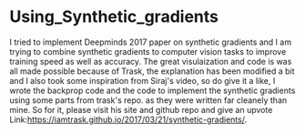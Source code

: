 # Using_Synthetic_gradients
I tried to implement Deepminds 2017 paper on synthetic gradients and I am trying to combine synthetic gradients to computer vision tasks to improve training speed as well as accuracy. The great visulaization and code is was all made possible because of Trask, the explanation  has been modified a bit and I also took some inspiration from Siraj's video, so do give it a like, I wrote the backprop code and the code to implement the synthetic gradients using some parts from trask's repo. as they were written far cleanely than mine. So for it, please visit his site and github repo and give an upvote
Link:https://iamtrask.github.io/2017/03/21/synthetic-gradients/.
